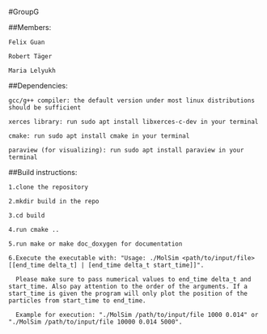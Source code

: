 #GroupG

##Members:

    Felix Guan

    Robert Täger

    Maria Lelyukh


##Dependencies: 

    gcc/g++ compiler: the default version under most linux distributions should be sufficient

    xerces library: run sudo apt install libxerces-c-dev in your terminal
    
    cmake: run sudo apt install cmake in your terminal

    paraview (for visualizing): run sudo apt install paraview in your terminal

##Build instructions:

    1.clone the repository

    2.mkdir build in the repo

    3.cd build

    4.run cmake ..

    5.run make or make doc_doxygen for documentation

    6.Execute the executable with: "Usage: ./MolSim <path/to/input/file> [[end_time delta_t] | [end_time delta_t start_time]]". 

      Please make sure to pass numerical values to end_time delta_t and start_time. Also pay attention to the order of the arguments. If a start_time is given the program will only plot the position of the particles from start_time to end_time.

      Example for execution: "./MolSim /path/to/input/file 1000 0.014" or "./MolSim /path/to/input/file 10000 0.014 5000".



